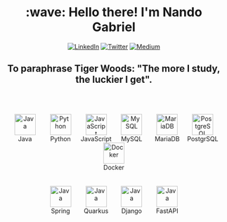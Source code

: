 <h1 align="center">:wave: Hello there! I'm Nando Gabriel</h1>
<div align="center">
  <a href="https://www.linkedin.com/in/enginnerfernandogabriel/" target="_blank"><img src="https://img.shields.io/badge/LinkedIn-%230077B5.svg?&style=flat-square&logo=linkedin&logoColor=white" alt="LinkedIn"></a>
  <a href="https://twitter.com/NandoTwelve" target="_blank"><img src="https://img.shields.io/badge/Twitter-%231DA1F2.svg?&style=flat-square&logo=x&logoColor=white" alt="Twitter"></a>
  <a href="https://medium.com/@fernandoramos.sjc" target="_blank"><img src="https://img.shields.io/badge/Medium-12100E?&style=flat-square&logo=medium&logoColor=white" alt="Medium"></a>
</div>

<h2 align="center">To paraphrase Tiger Woods: "The more I study, the luckier I get".</h2>

<br><br>

<div style="text-align: center;">
  <div style="display: inline-block; width: 77px;">
    <img src="https://cdn.jsdelivr.net/gh/devicons/devicon@latest/icons/java/java-original.svg" width="48" height="48" alt="Java"/><br>Java
  </div>
  <div style="display: inline-block; width: 77px;">
    <img src="https://cdn.jsdelivr.net/gh/devicons/devicon@latest/icons/python/python-original.svg" width="48" height="48" alt="Python"/><br>Python
  </div>
  <div style="display: inline-block; width: 77px;">
    <img src="https://cdn.jsdelivr.net/gh/devicons/devicon@latest/icons/javascript/javascript-original.svg" width="48" height="48" alt="JavaScript"/><br>JavaScript
  </div>
  <div style="display: inline-block; width: 77px;">
    <img src="https://cdn.jsdelivr.net/gh/devicons/devicon@latest/icons/mysql/mysql-original.svg" width="48" height="48" alt="MySQL"/><br>MySQL
  </div>
  <div style="display: inline-block; width: 77px;">
    <img src="https://cdn.jsdelivr.net/gh/devicons/devicon@latest/icons/mariadb/mariadb-original.svg" width="48" height="48" alt="MariaDB"/><br>MariaDB
  </div>
  <div style="display: inline-block; width: 77px;">
    <img src="https://cdn.jsdelivr.net/gh/devicons/devicon@latest/icons/postgresql/postgresql-original.svg" width="48" height="48" alt="PostgreSQL"/><br>PostgrSQL
  </div>
  <div style="display: inline-block; width: 77px;">
    <img src="https://cdn.jsdelivr.net/gh/devicons/devicon@latest/icons/docker/docker-original.svg" width="48" height="48" alt="Docker"/><br>Docker
  </div>
</div>
<br><br>
<div style="text-align: center;">
  <div style="display: inline-block; width: 77px;">
    <img src="https://cdn.jsdelivr.net/gh/devicons/devicon@latest/icons/spring/spring-original.svg" width="48" height="48" alt="Java"/><br>Spring
  </div>
  <div style="display: inline-block; width: 77px;">
    <img src="https://cdn.jsdelivr.net/gh/devicons/devicon@latest/icons/quarkus/quarkus-original.svg" width="48" height="48" alt="Java"/><br>Quarkus
  </div>
  <div style="display: inline-block; width: 77px;">
    <img src="https://cdn.jsdelivr.net/gh/devicons/devicon@latest/icons/django/django-plain.svg" width="48" height="48" alt="Java"/><br>Django
  </div>
  <div style="display: inline-block; width: 77px;">
    <img src="https://cdn.jsdelivr.net/gh/devicons/devicon@latest/icons/fastapi/fastapi-original.svg" width="48" height="48" alt="Java"/><br>FastAPI
  </div>
</div>
